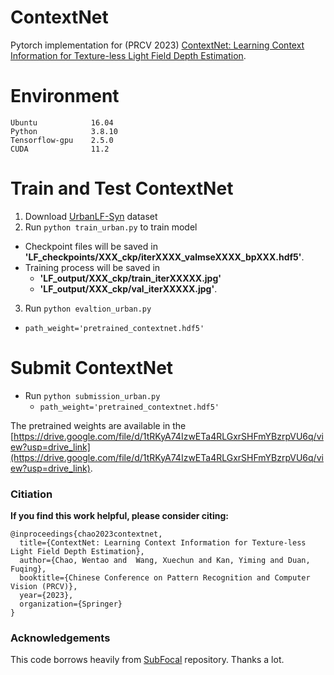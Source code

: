 # ContextNet 
Pytorch implementation for (PRCV 2023) [ContextNet: Learning Context Information for Texture-less Light Field Depth Estimation](https://github.com/chaowentao/ContextNet/blob/master/PRCV2023_ContextNet.pdf). 

# Environment
```
Ubuntu            16.04
Python            3.8.10
Tensorflow-gpu    2.5.0
CUDA              11.2
```

# Train and Test ContextNet
1. Download [UrbanLF-Syn](https://github.com/hawkeye-group/urbanlf) dataset 
2. Run `python train_urban.py` to train model
  - Checkpoint files will be saved in **'LF_checkpoints/XXX_ckp/iterXXXX_valmseXXXX_bpXXX.hdf5'**.
  - Training process will be saved in 
    - **'LF_output/XXX_ckp/train_iterXXXXX.jpg'**
    - **'LF_output/XXX_ckp/val_iterXXXXX.jpg'**.
3. Run `python evaltion_urban.py`
  - `path_weight='pretrained_contextnet.hdf5'`
# Submit ContextNet 
- Run `python submission_urban.py`
  - `path_weight='pretrained_contextnet.hdf5'`

The pretrained weights are available in the [https://drive.google.com/file/d/1tRKyA74IzwETa4RLGxrSHFmYBzrpVU6q/view?usp=drive_link](https://drive.google.com/file/d/1tRKyA74IzwETa4RLGxrSHFmYBzrpVU6q/view?usp=drive_link).


### Citiation
**If you find this work helpful, please consider citing:**
```
@inproceedings{chao2023contextnet,
  title={ContextNet: Learning Context Information for Texture-less Light Field Depth Estimation},
  author={Chao, Wentao and  Wang, Xuechun and Kan, Yiming and Duan, Fuqing},
  booktitle={Chinese Conference on Pattern Recognition and Computer Vision (PRCV)},
  year={2023},
  organization={Springer}
}
```
 <!-- pages={137--151}, -->
### Acknowledgements
This code borrows heavily from [SubFocal](https://github.com/chaowentao/SubFocal) repository. Thanks a lot.
